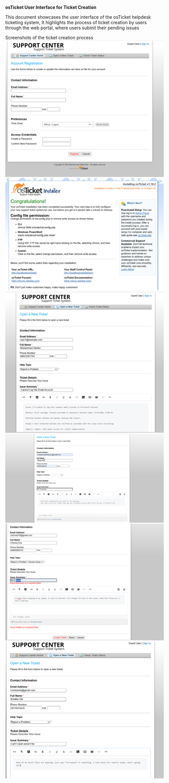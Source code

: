 **osTicket User Interface for Ticket Creation**

This document showcases the user interface of the osTicket helpdesk ticketing system, It highlights the process of ticket creation by users through the web portal, where users submit their pending issues

Screenshots of the ticket creation process
![alt text](Images/createaccountsignin.png)
![alt text](Images/osticket%20succesful%20installation.png)
![alt text](Images/support%20ticket%20system%201.png)
![alt text](Images/sample1.png)
![alt text](Images/sample2.png)
![alt text](Images/sample3.png)